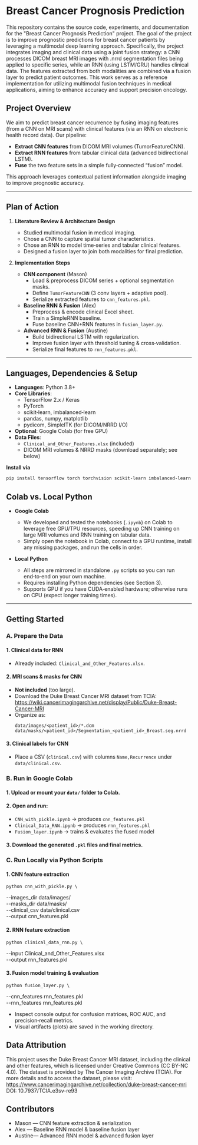 # Breast Cancer Prognosis Prediction
This repository contains the source code, experiments, and documentation for the "Breast Cancer Prognosis Prediction" project. The goal of the project is to improve prognostic predictions for breast cancer patients by leveraging a multimodal deep learning approach. Specifically, the project integrates imaging and clinical data using a joint fusion strategy: a CNN processes DICOM breast MRI images with .nrrd segmentation files being applied to specific series, while an RNN (using LSTM/GRU) handles clinical data. The features extracted from both modalities are combined via a fusion layer to predict patient outcomes. This work serves as a reference implementation for utilizing multimodal fusion techniques in medical applications, aiming to enhance accuracy and support precision oncology.

## Project Overview  
We aim to predict breast cancer recurrence by fusing imaging features (from a CNN on MRI scans) with clinical features (via an RNN on electronic health record data). Our pipeline:
- **Extract CNN features** from DICOM MRI volumes (TumorFeatureCNN).  
- **Extract RNN features** from tabular clinical data (advanced bidirectional LSTM).  
- **Fuse** the two feature sets in a simple fully‑connected “fusion” model.  

This approach leverages contextual patient information alongside imaging to improve prognostic accuracy.

---

## Plan of Action  

1. **Literature Review & Architecture Design**  
   - Studied multimodal fusion in medical imaging.  
   - Chose a CNN to capture spatial tumor characteristics.  
   - Chose an RNN to model time‑series and tabular clinical features.  
   - Designed a fusion layer to join both modalities for final prediction.

2. **Implementation Steps**  
   - **CNN component** (Mason)  
     - Load & preprocess DICOM series + optional segmentation masks.  
     - Define `TumorFeatureCNN` (3 conv layers + adaptive pool).  
     - Serialize extracted features to `cnn_features.pkl`.  
   - **Baseline RNN & Fusion** (Alex)  
     - Preprocess & encode clinical Excel sheet.  
     - Train a SimpleRNN baseline.  
     - Fuse baseline CNN+RNN features in `fusion_layer.py`.  
   - **Advanced RNN & Fusion** (Austine)  
     - Build bidirectional LSTM with regularization.  
     - Improve fusion layer with threshold tuning & cross‑validation.  
     - Serialize final features to `rnn_features.pkl`.

---

## Languages, Dependencies & Setup  

- **Languages**: Python 3.8+  
- **Core Libraries**:  
  - TensorFlow 2.x / Keras  
  - PyTorch  
  - scikit‑learn, imbalanced‑learn  
  - pandas, numpy, matplotlib  
  - pydicom, SimpleITK (for DICOM/NRRD I/O)  
- **Optional**: Google Colab (for free GPU)  
- **Data Files**:  
  - `Clinical_and_Other_Features.xlsx` (included)  
  - DICOM MRI volumes & NRRD masks (download separately; see below)

**Install via**  
```bash
pip install tensorflow torch torchvision scikit-learn imbalanced-learn pandas numpy matplotlib pydicom SimpleITK
```

## Colab vs. Local Python  

- **Google Colab**  
  - We developed and tested the notebooks (`.ipynb`) on Colab to leverage free GPU/TPU resources, speeding up CNN training on large MRI volumes and RNN training on tabular data.  
  - Simply open the notebook in Colab, connect to a GPU runtime, install any missing packages, and run the cells in order.  

- **Local Python**  
  - All steps are mirrored in standalone `.py` scripts so you can run end‑to‑end on your own machine.  
  - Requires installing Python dependencies (see Section 3).  
  - Supports GPU if you have CUDA‑enabled hardware; otherwise runs on CPU (expect longer training times).

---

## Getting Started

### A. Prepare the Data  
#### 1. **Clinical data for RNN**  
   - Already included: `Clinical_and_Other_Features.xlsx`.  
#### 2. **MRI scans & masks for CNN**  
   - **Not included** (too large).  
   - Download the Duke Breast Cancer MRI dataset from TCIA:  
     https://wiki.cancerimagingarchive.net/display/Public/Duke-Breast-Cancer-MRI  
   - Organize as:
     ```
     data/images/<patient_id>/*.dcm
     data/masks/<patient_id>/Segmentation_<patient_id>_Breast.seg.nrrd
     ```
#### 3. **Clinical labels for CNN**  
   - Place a CSV (`clinical.csv`) with columns `Name,Recurrence` under `data/clinical.csv`.

### B. Run in Google Colab  
#### 1. Upload or mount your `data/` folder to Colab.  
#### 2. Open and run:
   - `CNN_with_pickle.ipynb` → produces `cnn_features.pkl`  
   - `Clinical_Data_RNN.ipynb` → produces `rnn_features.pkl`  
   - `Fusion_layer.ipynb` → trains & evaluates the fused model  
#### 3. Download the generated `.pkl` files and final metrics.

### C. Run Locally via Python Scripts  
#### 1. CNN feature extraction
`python cnn_with_pickle.py \`

  --images_dir data/images/ \
  --masks_dir  data/masks/ \
  --clinical_csv data/clinical.csv \
  --output    cnn_features.pkl

#### 2. RNN feature extraction
`python clinical_data_rnn.py \`

  --input     Clinical_and_Other_Features.xlsx \
  --output    rnn_features.pkl

#### 3. Fusion model training & evaluation
`python fusion_layer.py \`

  --cnn_features rnn_features.pkl \
  --rnn_features rnn_features.pkl

- Inspect console output for confusion matrices, ROC AUC, and precision‑recall metrics.
- Visual artifacts (plots) are saved in the working directory.

## Data Attribution
This project uses the Duke Breast Cancer MRI dataset, including the clinical and other features, which is licensed under Creative Commons (CC BY-NC 4.0). The dataset is provided by The Cancer Imaging Archive (TCIA). For more details and to access the dataset, please visit: https://www.cancerimagingarchive.net/collection/duke-breast-cancer-mri DOI: 10.7937/TCIA.e3sv-re93

## Contributors
- Mason — CNN feature extraction & serialization
- Alex — Baseline RNN model & baseline fusion layer
- Austine— Advanced RNN model & advanced fusion layer
